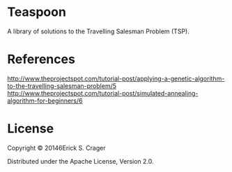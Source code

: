 # Teaspoon

A library of solutions to the Travelling Salesman Problem (TSP).

# References

<http://www.theprojectspot.com/tutorial-post/applying-a-genetic-algorithm-to-the-travelling-salesman-problem/5>
<http://www.theprojectspot.com/tutorial-post/simulated-annealing-algorithm-for-beginners/6>

# License

Copyright © 20146Erick S. Crager

Distributed under the Apache License, Version 2.0.

